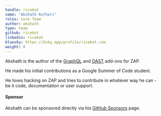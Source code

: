 ```yaml
---
handle: ricekot
name: "Akshath Kothari"
roles: Core Team
author: akshath
type: team
github: ricekot
linkedin: ricekot
bluesky: https://bsky.app/profile/ricekot.com
weight: 8
---
```

Akshath is the author of the [GraphQL](/docs/desktop/addons/graphql-support/) and 
[OAST](/docs/desktop/addons/oast-support/) add-ons for ZAP.

He made his initial contributions as a Google Summer of Code student.

He loves hacking on ZAP and tries to contribute in whatever way he can - be it code, documentation or user support.

#### Sponsor

Akshath can be sponsored directly via his [GitHub Sponsors](https://github.com/sponsors/ricekot/) page.
